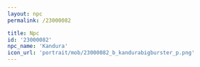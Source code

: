 ```yaml
---
layout: npc
permalink: /23000082

title: Npc
id: '23000082'
npc_name: 'Kandura'
icon_url: 'portrait/mob/23000082_b_kandurabigburster_p.png'
---
```

